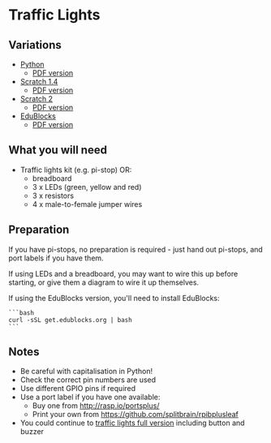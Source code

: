 # Traffic Lights

## Variations

- [Python](traffic-lights-python.md)
    - [PDF version](pdf/Controlling-a-traffic-lights-sequence-with-GPIO-Zero.pdf)
- [Scratch 1.4](traffic-lights-scratch1.md)
    - [PDF version](pdf/Controlling-a-traffic-lights-sequence-with-Scratch-1.pdf)
- [Scratch 2](traffic-lights-scratch2.md)
    - [PDF version](pdf/Controlling-a-traffic-lights-sequence-with-Scratch-2.pdf)
- [EduBlocks](traffic-lights-edublocks.md)
    - [PDF version](pdf/Controlling-a-traffic-lights-sequence-with-EduBlocks.pdf)

## What you will need

- Traffic lights kit (e.g. pi-stop) OR:
    - breadboard
    - 3 x LEDs (green, yellow and red)
    - 3 x resistors
    - 4 x male-to-female jumper wires

## Preparation

If you have pi-stops, no preparation is required - just hand out pi-stops, and port labels if you have them.

If using LEDs and a breadboard, you may want to wire this up before starting, or give them a diagram to wire it up themselves.

If using the EduBlocks version, you'll need to install EduBlocks:

    ```bash
    curl -sSL get.edublocks.org | bash
    ```

## Notes

- Be careful with capitalisation in Python!
- Check the correct pin numbers are used
- Use different GPIO pins if required
- Use a port label if you have one available:
    - Buy one from http://rasp.io/portsplus/
    - Print your own from https://github.com/splitbrain/rpibplusleaf
- You could continue to [traffic lights full version](../traffic-lights-full/README.md) including button and buzzer
